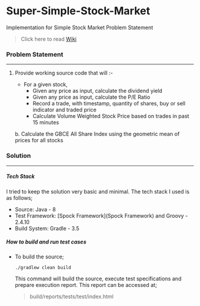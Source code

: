 # Super-Simple-Stock-Market
Implementation for Simple Stock Market Problem Statement

> Click here to read [Wiki](https://github.com/code-4-fun/Super-Simple-Stock-Market/wiki/Super-Simple-Stock-Market-Application)

### Problem Statement

---

1. Provide working source code that will :-

    - For a given stock,
        - Given any price as input, calculate the dividend yield
        - Given any price as input, calculate the P/E Ratio
        - Record a trade, with timestamp, quantity of shares, buy or sell indicator and traded price
        - Calculate Volume Weighted Stock Price based on trades in past 15 minutes
        
    b. Calculate the GBCE All Share Index using the geometric mean of prices for all stocks
 

### Solution

---

##### Tech Stack
I tried to keep the solution very basic and minimal. The tech stack I used is as follows;

- Source: Java - 8
- Test Framework: [Spock Framework](Spock Framework) and Groovy - 2.4.10
- Build System: Gradle - 3.5

##### How to build and run test cases

- To build the source;
    ```
    ./gradlew clean build
    ```
    
    This command will build the source, execute test specifications and prepare execution report. This report can be accessed at;
    > build/reports/tests/test/index.html